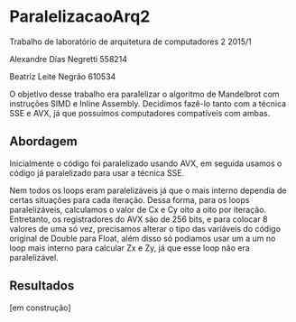 # ParalelizacaoArq2
Trabalho de laboratório de arquitetura de computadores 2 2015/1

Alexandre Dias Negretti 558214

Beatriz Leite Negrão    610534

O objetivo desse trabalho era paralelizar o algoritmo de Mandelbrot com instruções SIMD e Inline Assembly. Decidimos fazê-lo tanto com a técnica SSE e AVX, já que possuímos computadores compatíveis com ambas.

## Abordagem

Inicialmente o código foi paralelizado usando AVX, em seguida usamos o código já paralelizado para usar a técnica SSE.

Nem todos os loops eram paralelizáveis já que o mais interno dependia de certas situações para cada iteração. Dessa  forma, para os loops paralelizáveis, calculamos o valor de Cx e Cy oito a oito por iteração. Entretanto, os registradores do AVX são de 256 bits, e para colocar 8 valores de uma só vez, precisamos alterar o tipo das variáveis do código original de Double para Float, além disso só podiamos usar um a um no loop mais interno para calcular Zx e Zy, já que esse loop não era paralelizável.

## Resultados

[em construção]
